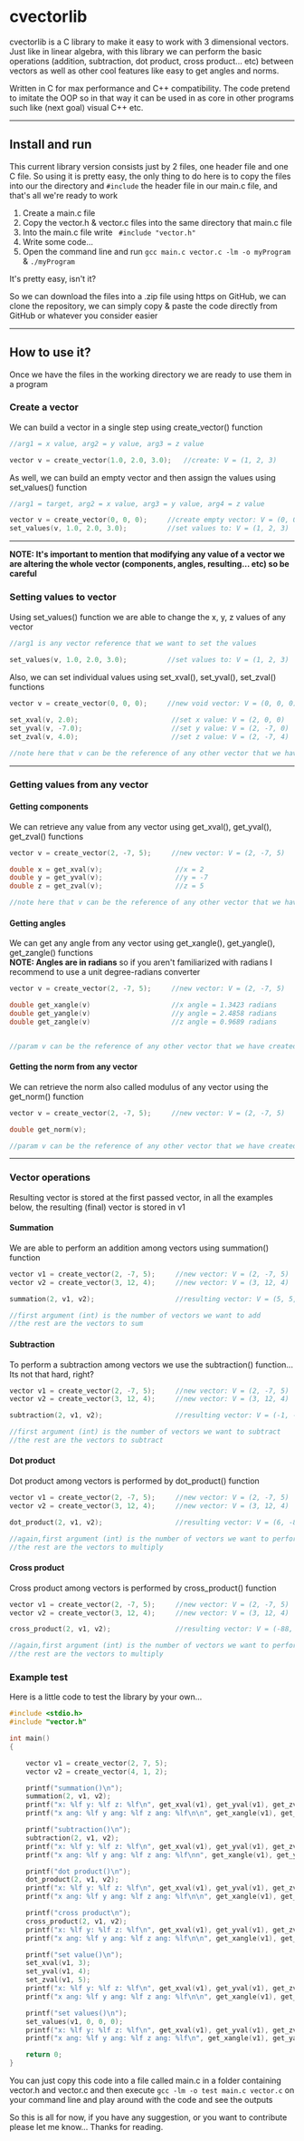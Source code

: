 # cvectorlib
cvectorlib is a C library to make it easy to work with 3 dimensional vectors.
Just like in linear algebra, with this library we can perform the basic operations (addition, subtraction, dot product, cross product... etc)
between vectors as well as other cool features like easy to get angles and norms.

Written in C for max performance and C++ compatibility. The code pretend to imitate the OOP so in that way it can be used in as core in other programs
such like (next goal) visual C++ etc.

---

## Install and run
This current library version consists just by 2 files, one header file and one C file. So using it is pretty easy, the only thing to do here is to copy
the files into our the directory and ``` #include ``` the header file in our main.c file, and that's all we're ready to work

1. Create a main.c file
2. Copy the vector.h & vector.c files into the same directory that main.c file
3. Into the main.c file write ``` #include "vector.h"```
4. Write some code...
5. Open the command line and run ``` gcc main.c vector.c -lm -o myProgram ``` & ``` ./myProgram ```
  
It's pretty easy, isn't it?  

So we can download the files into a .zip file using https on GitHub, we can clone the repository, we can simply copy & paste the code directly from GitHub 
or whatever you consider easier

---

## How to use it?
Once we have the files in the working directory we are ready to use them in a program

### Create a vector
We can build a vector in a single step using create_vector() function
```C
//arg1 = x value, arg2 = y value, arg3 = z value

vector v = create_vector(1.0, 2.0, 3.0);   //create: V = (1, 2, 3)
```

As well, we can build an empty vector and then assign the values using set_values() function
```C
//arg1 = target, arg2 = x value, arg3 = y value, arg4 = z value

vector v = create_vector(0, 0, 0);     //create empty vector: V = (0, 0, 0)  
set_values(v, 1.0, 2.0, 3.0);          //set values to: V = (1, 2, 3)
```

---

**NOTE: It's important to mention that modifying any value of a vector we are altering the whole vector (components, angles, resulting... etc) 
so be careful**
### Setting values to vector
Using set_values() function we are able to change the x, y, z values of any vector  
```C
//arg1 is any vector reference that we want to set the values
 
set_values(v, 1.0, 2.0, 3.0);          //set values to: V = (1, 2, 3)
```

Also, we can set individual values using set_xval(), set_yval(), set_zval() functions

```C
vector v = create_vector(0, 0, 0);     //new void vector: V = (0, 0, 0)

set_xval(v, 2.0);                       //set x value: V = (2, 0, 0)
set_yval(v, -7.0);                      //set y value: V = (2, -7, 0)
set_zval(v, 4.0);                       //set z value: V = (2, -7, 4)

//note here that v can be the reference of any other vector that we have created before
```

---

### Getting values from any vector

#### Getting components

We can retrieve any value from any vector using get_xval(), get_yval(), get_zval() functions

```C
vector v = create_vector(2, -7, 5);     //new vector: V = (2, -7, 5)

double x = get_xval(v);                  //x = 2
double y = get_yval(v);                  //y = -7
double z = get_zval(v);                  //z = 5

//note here that v can be the reference of any other vector that we have created before
```

#### Getting angles
We can get any angle from any vector using get_xangle(), get_yangle(), get_zangle() functions   
**NOTE: Angles are in radians** so if you aren't familiarized with radians I recommend to use a unit degree-radians converter

```C
vector v = create_vector(2, -7, 5);     //new vector: V = (2, -7, 5)

double get_xangle(v)                    //x angle = 1.3423 radians
double get_yangle(v)                    //y angle = 2.4858 radians
double get_zangle(v)                    //z angle = 0.9689 radians


//param v can be the reference of any other vector that we have created before
```

#### Getting the norm from any vector

We can retrieve the norm also called modulus of any vector using the get_norm() function

```C
vector v = create_vector(2, -7, 5);     //new vector: V = (2, -7, 5)

double get_norm(v);

//param v can be the reference of any other vector that we have created before
```

---

### Vector operations  

Resulting vector is stored at the first passed vector, in all the examples below, the resulting (final) vector is stored in v1

#### Summation  
We are able to perform an addition among vectors using summation() function
```C
vector v1 = create_vector(2, -7, 5);     //new vector: V = (2, -7, 5)
vector v2 = create_vector(3, 12, 4);     //new vector: V = (3, 12, 4)

summation(2, v1, v2);                    //resulting vector: V = (5, 5, 9)

//first argument (int) is the number of vectors we want to add
//the rest are the vectors to sum
```

#### Subtraction
To perform a subtraction among vectors we use the subtraction() function... Its not that hard, right?
```C
vector v1 = create_vector(2, -7, 5);     //new vector: V = (2, -7, 5)
vector v2 = create_vector(3, 12, 4);     //new vector: V = (3, 12, 4)

subtraction(2, v1, v2);                  //resulting vector: V = (-1, -19, 1)

//first argument (int) is the number of vectors we want to subtract
//the rest are the vectors to subtract
```

#### Dot product
Dot product among vectors is performed by dot_product() function 
```C
vector v1 = create_vector(2, -7, 5);     //new vector: V = (2, -7, 5)
vector v2 = create_vector(3, 12, 4);     //new vector: V = (3, 12, 4)

dot_product(2, v1, v2);                  //resulting vector: V = (6, -84, 20)

//again,first argument (int) is the number of vectors we want to perform the dot product
//the rest are the vectors to multiply
```

#### Cross product

Cross product among vectors is performed by cross_product() function
```C
vector v1 = create_vector(2, -7, 5);     //new vector: V = (2, -7, 5)
vector v2 = create_vector(3, 12, 4);     //new vector: V = (3, 12, 4)

cross_product(2, v1, v2);                //resulting vector: V = (-88, -7, 45)

//again,first argument (int) is the number of vectors we want to perform the cross product
//the rest are the vectors to multiply
```

### Example test
Here is a little code to test the library by your own...
```C
#include <stdio.h>
#include "vector.h"

int main()
{

    vector v1 = create_vector(2, 7, 5);
    vector v2 = create_vector(4, 1, 2);

    printf("summation()\n");
    summation(2, v1, v2);
    printf("x: %lf y: %lf z: %lf\n", get_xval(v1), get_yval(v1), get_zval(v1));
    printf("x ang: %lf y ang: %lf z ang: %lf\n\n", get_xangle(v1), get_yangle(v1), get_zangle(v1));

    printf("subtraction()\n");
    subtraction(2, v1, v2);
    printf("x: %lf y: %lf z: %lf\n", get_xval(v1), get_yval(v1), get_zval(v1));
    printf("x ang: %lf y ang: %lf z ang: %lf\nn", get_xangle(v1), get_yangle(v1), get_zangle(v1));

    printf("dot product()\n");
    dot_product(2, v1, v2);
    printf("x: %lf y: %lf z: %lf\n", get_xval(v1), get_yval(v1), get_zval(v1));
    printf("x ang: %lf y ang: %lf z ang: %lf\n\n", get_xangle(v1), get_yangle(v1), get_zangle(v1));

    printf("cross product\n");
    cross_product(2, v1, v2);
    printf("x: %lf y: %lf z: %lf\n", get_xval(v1), get_yval(v1), get_zval(v1));
    printf("x ang: %lf y ang: %lf z ang: %lf\n\n", get_xangle(v1), get_yangle(v1), get_zangle(v1));

    printf("set value()\n");
    set_xval(v1, 3);
    set_yval(v1, 4);
    set_zval(v1, 5);
    printf("x: %lf y: %lf z: %lf\n", get_xval(v1), get_yval(v1), get_zval(v1));
    printf("x ang: %lf y ang: %lf z ang: %lf\n\n", get_xangle(v1), get_yangle(v1), get_zangle(v1));

    printf("set values()\n");
    set_values(v1, 0, 0, 0);
    printf("x: %lf y: %lf z: %lf\n", get_xval(v1), get_yval(v1), get_zval(v1));
    printf("x ang: %lf y ang: %lf z ang: %lf\n", get_xangle(v1), get_yangle(v1), get_zangle(v1));

    return 0;
}
```
You can just copy this code into a file called main.c in a folder containing vector.h and vector.c and then execute ```gcc -lm -o test main.c vector.c``` on
your command line and play around with the code and see the outputs  

So this is all for now, if you have any suggestion, or you want to contribute please let me know... Thanks for reading.
